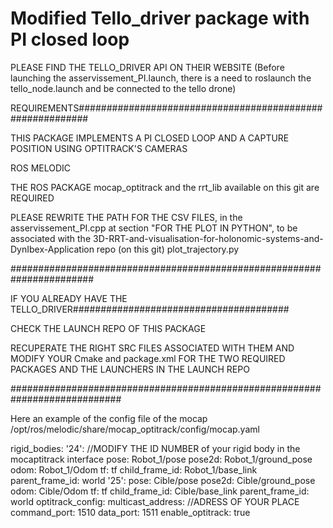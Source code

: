 # Modified Tello_driver package with PI closed loop

PLEASE FIND THE TELLO_DRIVER API ON THEIR WEBSITE
(Before launching the asservissement_PI.launch, there is a need to roslaunch the tello_node.launch and be connected to the tello drone)

REQUIREMENTS##########################################################

THIS PACKAGE IMPLEMENTS A PI CLOSED LOOP AND A CAPTURE POSITION USING OPTITRACK'S CAMERAS

ROS MELODIC

THE ROS PACKAGE mocap_optitrack and the rrt_lib available on this git are REQUIRED

PLEASE REWRITE THE PATH FOR THE CSV FILES, in the asservissement_PI.cpp at section "FOR THE PLOT IN PYTHON", to be associated with the 3D-RRT-and-visualisation-for-holonomic-systems-and-DynIbex-Application repo (on this git) plot_trajectory.py

#######################################################################


IF YOU ALREADY HAVE THE TELLO_DRIVER#######################################

CHECK THE LAUNCH REPO OF THIS PACKAGE 

RECUPERATE THE RIGHT SRC FILES ASSOCIATED WITH THEM AND MODIFY YOUR Cmake and package.xml FOR THE TWO REQUIRED PACKAGES AND THE LAUNCHERS IN THE LAUNCH REPO

############################################################################

Here an example of the config file of the mocap 
/opt/ros/melodic/share/mocap_optitrack/config/mocap.yaml 


rigid_bodies:
    '24':                                                           //MODIFY THE ID NUMBER of your rigid body in the mocaptitrack interface
        pose: Robot_1/pose
        pose2d: Robot_1/ground_pose
        odom: Robot_1/Odom
        tf: tf
        child_frame_id: Robot_1/base_link
        parent_frame_id: world
    '25':
        pose: Cible/pose
        pose2d: Cible/ground_pose
        odom: Cible/Odom
        tf: tf
        child_frame_id: Cible/base_link
        parent_frame_id: world
optitrack_config:
        multicast_address:                                            //ADRESS OF YOUR PLACE
        command_port: 1510
        data_port: 1511
        enable_optitrack: true
